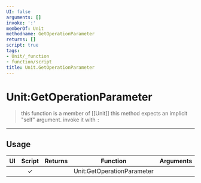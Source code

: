 ```yaml
---
UI: false
arguments: []
invoke: ':'
memberOf: Unit
methodname: GetOperationParameter
returns: []
script: true
tags:
- Unit/_function
- function/script
title: Unit.GetOperationParameter
---
```

# Unit:GetOperationParameter
> this function is a member of [[Unit]]
> this method expects an implicit "self" argument. invoke it with `:`
-----
## Usage
|  UI | Script | Returns | Function | Arguments |
|:---:|:------:|-------:|:--------:|:---------|
| |✓||Unit:GetOperationParameter||
